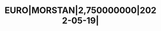 ---
layout: asset
title: EURO|MORSTAN|2,750000000|2022-05-19|                        
isin: US61744YAH18
---